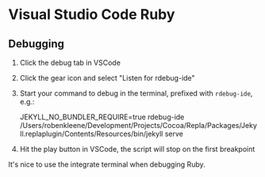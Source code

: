 # Visual Studio Code Ruby

## Debugging

1. Click the debug tab in VSCode
2. Click the gear icon and select "Listen for rdebug-ide"
3. Start your command to debug in the terminal, prefixed with `rdebug-ide`, e.g.:

	JEKYLL_NO_BUNDLER_REQUIRE=true rdebug-ide /Users/robenkleene/Development/Projects/Cocoa/Repla/Packages/Jekyll.replaplugin/Contents/Resources/bin/jekyll serve

4. Hit the play button in VSCode, the script will stop on the first breakpoint

It's nice to use the integrate terminal when debugging Ruby.
